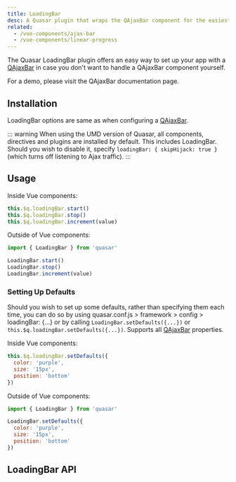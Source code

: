 ```yaml
---
title: LoadingBar
desc: A Quasar plugin that wraps the QAjaxBar component for the easiest way of showing such a loading indicator in an app.
related:
  - /vue-components/ajax-bar
  - /vue-components/linear-progress
---
```

The Quasar LoadingBar plugin offers an easy way to set up your app with a [QAjaxBar](/vue-components/ajax-bar) in case you don't want to handle a QAjaxBar component yourself.

For a demo, please visit the QAjaxBar documentation page.

## Installation
<doc-installation plugins="LoadingBar" :config="{ loadingBar: 'LoadingBar' }" />

LoadingBar options are same as when configuring a [QAjaxBar](/vue-components/ajax-bar).

::: warning
When using the UMD version of Quasar, all components, directives and plugins are installed by default. This includes LoadingBar. Should you wish to disable it, specify `loadingBar: { skipHijack: true }` (which turns off listening to Ajax traffic).
:::

## Usage
Inside Vue components:
```js
this.$q.loadingBar.start()
this.$q.loadingBar.stop()
this.$q.loadingBar.increment(value)
```

Outside of Vue components:
```js
import { LoadingBar } from 'quasar'

LoadingBar.start()
LoadingBar.stop()
LoadingBar.increment(value)
```

### Setting Up Defaults

Should you wish to set up some defaults, rather than specifying them each time, you can do so by using quasar.conf.js > framework > config > loadingBar: {...} or by calling `LoadingBar.setDefaults({...})` or `this.$q.loadingBar.setDefaults({...})`. Supports all [QAjaxBar](/vue-components/ajax-bar) properties.

Inside Vue components:
```js
this.$q.loadingBar.setDefaults({
  color: 'purple',
  size: '15px',
  position: 'bottom'
})
```

Outside of Vue components:
```js
import { LoadingBar } from 'quasar'

LoadingBar.setDefaults({
  color: 'purple',
  size: '15px',
  position: 'bottom'
})
```

## LoadingBar API
<doc-api file="LoadingBar" />
